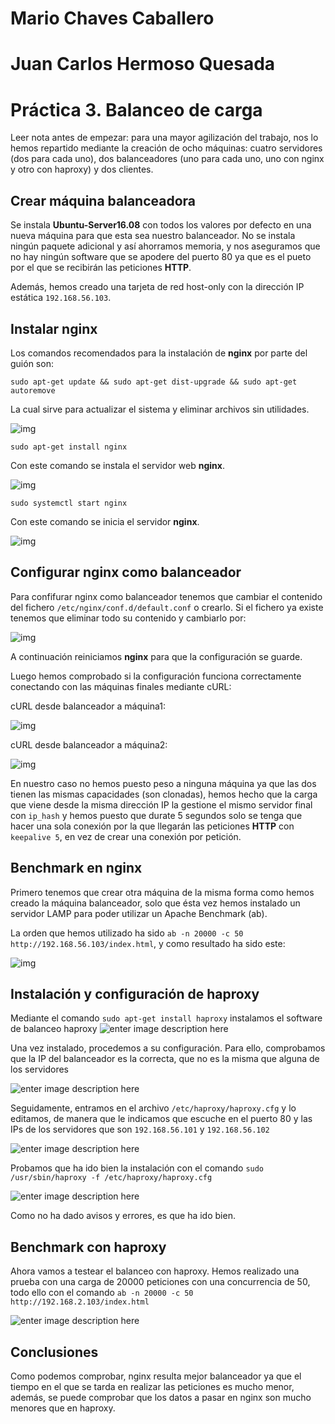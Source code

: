 
# Mario Chaves Caballero
# Juan Carlos Hermoso Quesada
# Práctica 3. Balanceo de carga
Leer nota antes de empezar: para una mayor agilización del trabajo, nos lo hemos repartido mediante la creación de ocho máquinas: cuatro servidores (dos para cada uno), dos balanceadores (uno para cada uno, uno con nginx y otro con haproxy) y dos clientes.

## Crear máquina balanceadora

Se instala **Ubuntu-Server16.08** con todos los valores por defecto en una nueva máquina para que esta sea nuestro balanceador. No se instala ningún paquete adicional y así ahorramos memoria, y nos aseguramos que no hay ningún software que se apodere del puerto 80 ya que es el pueto por el que se recibirán las peticiones **HTTP**.

Además, hemos creado una tarjeta de red host-only con la dirección IP estática `192.168.56.103`.

## Instalar nginx

Los comandos recomendados para la instalación de **nginx** por parte del guión son:

`sudo apt-get update && sudo apt-get dist-upgrade && sudo apt-get autoremove`
    
La cual sirve para actualizar el sistema y eliminar archivos sin utilidades.

![img](https://github.com/Mchc97/SAWP2018/blob/master/P3/Limpieza.png)

`sudo apt-get install nginx`

Con este comando se instala el servidor web **nginx**.

![img](https://github.com/Mchc97/SAWP2018/blob/master/P3/Instalacion.png)

`sudo systemctl start nginx`

Con este comando se inicia el servidor **nginx**.

![img](https://github.com/Mchc97/SAWP2018/blob/master/P3/Iniciar.png)


## Configurar nginx como balanceador

Para confifurar nginx como balanceador tenemos que cambiar el contenido del fichero `/etc/nginx/conf.d/default.conf` o crearlo. Si el fichero ya existe tenemos que eliminar todo su contenido y cambiarlo por:


![img](https://github.com/Mchc97/SAWP2018/blob/master/P3/Confnginx.png)


A continuación reiniciamos **nginx** para que la configuración se guarde.

Luego hemos comprobado si la configuración funciona correctamente conectando con las máquinas finales mediante cURL:

cURL desde balanceador a máquina1:

![img](https://github.com/Mchc97/SAWP2018/blob/master/P3/ComprobacionBa1.png)

cURL desde balanceador a máquina2:

![img](https://github.com/Mchc97/SAWP2018/blob/master/P3/ComprobacionBa2.png)

En nuestro caso no hemos puesto peso a ninguna máquina ya que las dos tienen las mismas capacidades (son clonadas), hemos hecho que la carga que viene desde la misma dirección IP la gestione el mismo servidor final con `ip_hash` y hemos puesto que durate 5 segundos solo se tenga que hacer una sola conexión por la que llegarán las peticiones **HTTP** con `keepalive 5`, en vez de crear una conexión por petición.


## Benchmark en nginx

Primero tenemos que crear otra máquina de la misma forma como hemos creado la máquina balanceador, solo que ésta vez hemos instalado un servidor LAMP para poder utilizar un Apache Benchmark (ab).

La orden que hemos utilizado ha sido `ab -n 20000 -c 50 http://192.168.56.103/index.html`, y como resultado ha sido este:

![img](https://github.com/Mchc97/SAWP2018/blob/master/P3/Benchmark.png)


## Instalación y configuración de haproxy

Mediante el comando `sudo apt-get install haproxy` instalamos el software de balanceo haproxy
 ![enter image description here](https://raw.githubusercontent.com/jchermoso/swap_jchermoso/master/practica3/Captura%20de%20pantalla%20de%202018-04-19%2012-24-54.png)

Una vez instalado, procedemos a su configuración. Para ello, comprobamos que la IP del balanceador es la correcta, que no es la misma que alguna de los servidores

![enter image description here](https://raw.githubusercontent.com/jchermoso/swap_jchermoso/master/practica3/Captura%20de%20pantalla%20de%202018-04-19%2013-03-30.png)

Seguidamente, entramos en el archivo `/etc/haproxy/haproxy.cfg` y lo editamos, de manera que le indicamos que escuche en el puerto 80 y las IPs de los servidores que son `192.168.56.101` y `192.168.56.102`

![enter image description here](https://raw.githubusercontent.com/jchermoso/swap_jchermoso/master/practica3/Captura%20de%20pantalla%20de%202018-04-19%2013-23-54.png)

Probamos que ha ido bien la instalación con el comando `sudo /usr/sbin/haproxy -f /etc/haproxy/haproxy.cfg`

![enter image description here](https://raw.githubusercontent.com/jchermoso/swap_jchermoso/master/practica3/Captura%20de%20pantalla%20de%202018-04-19%2013-16-47.png)

Como no ha dado avisos y errores, es que ha ido bien.

## Benchmark con haproxy

Ahora vamos a testear el balanceo con haproxy. Hemos realizado una prueba con una carga de 20000 peticiones con una concurrencia de 50, todo ello con el comando `ab -n 20000 -c 50 http://192.168.2.103/index.html` 

![enter image description here](https://raw.githubusercontent.com/jchermoso/swap_jchermoso/master/practica3/Captura%20de%20pantalla%20de%202018-04-21%2019-23-23.png)


## Conclusiones

Como podemos comprobar, nginx resulta mejor balanceador ya que el tiempo en el que se tarda en realizar las peticiones es mucho menor, además, se puede comprobar que los datos a pasar en nginx son mucho menores que en haproxy.